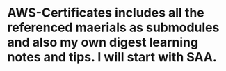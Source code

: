 # AWS-Certificates includes all the referenced maerials as submodules and also my own digest learning notes and tips. I will start with SAA.
